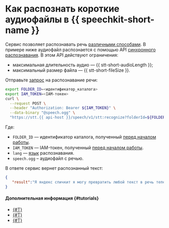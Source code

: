 # Как распознать короткие аудиофайлы в {{ speechkit-short-name }}

Сервис позволяет распознавать речь [различными способами](../stt/index.md#stt-ways). В примере ниже аудиофайл распознается с помощью API [синхронного распознавания](../stt/request.md). В этом API действуют ограничения:

* максимальная длительность аудио — {{ stt-short-audioLength }};
* максимальный размер файла — {{ stt-short-fileSize }}.

Отправьте [запрос](../stt/request.md) на распознавание речи:

```bash
export FOLDER_ID=<идентификатор_каталога>
export IAM_TOKEN=<IAM-токен>
curl \
  --request POST \
  --header "Authorization: Bearer ${IAM_TOKEN}" \
  --data-binary "@speech.ogg" \
  "https://stt.{{ api-host }}/speech/v1/stt:recognize?folderId=${FOLDER_ID}&lang=ru-RU"
```

Где:

* `FOLDER_ID` — идентификатор каталога, полученный [перед началом работы](index.md#before-you-begin).
* `IAM_TOKEN` — IAM-токен, полученный [перед началом работы](index.md#before-you-begin).
* `lang` — [язык](../stt/models.md#languages) распознавания.
* `speech.ogg` – аудиофайл с речью.

В ответе сервис вернет распознанный текст:

```json
{
   "result":"Я яндекс спичкит я могу превратить любой текст в речь теперь вы можете"
}
```

#### Дополнительная информация {#tutorials}

* [{#T}](../stt/api/request-api.md)
* [{#T}](../stt/api/request-examples.md)
* [{#T}](../stt/api/transcribation-api.md)
